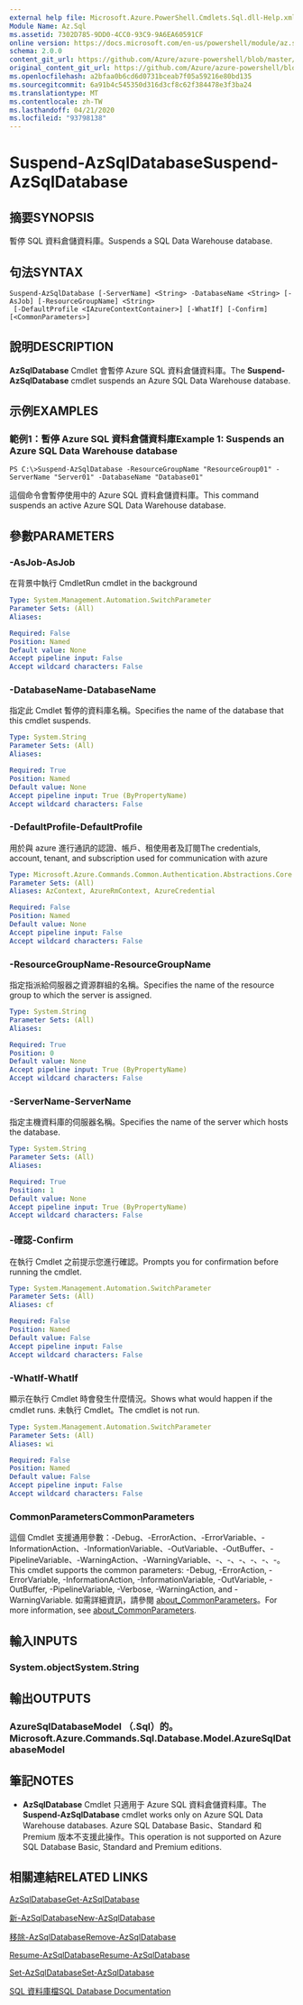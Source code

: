 ```yaml
---
external help file: Microsoft.Azure.PowerShell.Cmdlets.Sql.dll-Help.xml
Module Name: Az.Sql
ms.assetid: 7302D785-9DD0-4CC0-93C9-9A6EA60591CF
online version: https://docs.microsoft.com/en-us/powershell/module/az.sql/suspend-azsqldatabase
schema: 2.0.0
content_git_url: https://github.com/Azure/azure-powershell/blob/master/src/Sql/Sql/help/Suspend-AzSqlDatabase.md
original_content_git_url: https://github.com/Azure/azure-powershell/blob/master/src/Sql/Sql/help/Suspend-AzSqlDatabase.md
ms.openlocfilehash: a2bfaa0b6cd6d0731bceab7f05a59216e80bd135
ms.sourcegitcommit: 6a91b4c545350d316d3cf8c62f384478e3f3ba24
ms.translationtype: MT
ms.contentlocale: zh-TW
ms.lasthandoff: 04/21/2020
ms.locfileid: "93798138"
---
```

# <span data-ttu-id="38a0f-101">Suspend-AzSqlDatabase</span><span class="sxs-lookup"><span data-stu-id="38a0f-101">Suspend-AzSqlDatabase</span></span>

## <span data-ttu-id="38a0f-102">摘要</span><span class="sxs-lookup"><span data-stu-id="38a0f-102">SYNOPSIS</span></span>
<span data-ttu-id="38a0f-103">暫停 SQL 資料倉儲資料庫。</span><span class="sxs-lookup"><span data-stu-id="38a0f-103">Suspends a SQL Data Warehouse database.</span></span>

## <span data-ttu-id="38a0f-104">句法</span><span class="sxs-lookup"><span data-stu-id="38a0f-104">SYNTAX</span></span>

```
Suspend-AzSqlDatabase [-ServerName] <String> -DatabaseName <String> [-AsJob] [-ResourceGroupName] <String>
 [-DefaultProfile <IAzureContextContainer>] [-WhatIf] [-Confirm] [<CommonParameters>]
```

## <span data-ttu-id="38a0f-105">說明</span><span class="sxs-lookup"><span data-stu-id="38a0f-105">DESCRIPTION</span></span>
<span data-ttu-id="38a0f-106">**AzSqlDatabase** Cmdlet 會暫停 Azure SQL 資料倉儲資料庫。</span><span class="sxs-lookup"><span data-stu-id="38a0f-106">The **Suspend-AzSqlDatabase** cmdlet suspends an Azure SQL Data Warehouse database.</span></span>

## <span data-ttu-id="38a0f-107">示例</span><span class="sxs-lookup"><span data-stu-id="38a0f-107">EXAMPLES</span></span>

### <span data-ttu-id="38a0f-108">範例1：暫停 Azure SQL 資料倉儲資料庫</span><span class="sxs-lookup"><span data-stu-id="38a0f-108">Example 1: Suspends an Azure SQL Data Warehouse database</span></span>
```
PS C:\>Suspend-AzSqlDatabase -ResourceGroupName "ResourceGroup01" -ServerName "Server01" -DatabaseName "Database01"
```

<span data-ttu-id="38a0f-109">這個命令會暫停使用中的 Azure SQL 資料倉儲資料庫。</span><span class="sxs-lookup"><span data-stu-id="38a0f-109">This command suspends an active Azure SQL Data Warehouse database.</span></span>

## <span data-ttu-id="38a0f-110">參數</span><span class="sxs-lookup"><span data-stu-id="38a0f-110">PARAMETERS</span></span>

### <span data-ttu-id="38a0f-111">-AsJob</span><span class="sxs-lookup"><span data-stu-id="38a0f-111">-AsJob</span></span>
<span data-ttu-id="38a0f-112">在背景中執行 Cmdlet</span><span class="sxs-lookup"><span data-stu-id="38a0f-112">Run cmdlet in the background</span></span>

```yaml
Type: System.Management.Automation.SwitchParameter
Parameter Sets: (All)
Aliases:

Required: False
Position: Named
Default value: None
Accept pipeline input: False
Accept wildcard characters: False
```

### <span data-ttu-id="38a0f-113">-DatabaseName</span><span class="sxs-lookup"><span data-stu-id="38a0f-113">-DatabaseName</span></span>
<span data-ttu-id="38a0f-114">指定此 Cmdlet 暫停的資料庫名稱。</span><span class="sxs-lookup"><span data-stu-id="38a0f-114">Specifies the name of the database that this cmdlet suspends.</span></span>

```yaml
Type: System.String
Parameter Sets: (All)
Aliases:

Required: True
Position: Named
Default value: None
Accept pipeline input: True (ByPropertyName)
Accept wildcard characters: False
```

### <span data-ttu-id="38a0f-115">-DefaultProfile</span><span class="sxs-lookup"><span data-stu-id="38a0f-115">-DefaultProfile</span></span>
<span data-ttu-id="38a0f-116">用於與 azure 進行通訊的認證、帳戶、租使用者及訂閱</span><span class="sxs-lookup"><span data-stu-id="38a0f-116">The credentials, account, tenant, and subscription used for communication with azure</span></span>

```yaml
Type: Microsoft.Azure.Commands.Common.Authentication.Abstractions.Core.IAzureContextContainer
Parameter Sets: (All)
Aliases: AzContext, AzureRmContext, AzureCredential

Required: False
Position: Named
Default value: None
Accept pipeline input: False
Accept wildcard characters: False
```

### <span data-ttu-id="38a0f-117">-ResourceGroupName</span><span class="sxs-lookup"><span data-stu-id="38a0f-117">-ResourceGroupName</span></span>
<span data-ttu-id="38a0f-118">指定指派給伺服器之資源群組的名稱。</span><span class="sxs-lookup"><span data-stu-id="38a0f-118">Specifies the name of the resource group to which the server is assigned.</span></span>

```yaml
Type: System.String
Parameter Sets: (All)
Aliases:

Required: True
Position: 0
Default value: None
Accept pipeline input: True (ByPropertyName)
Accept wildcard characters: False
```

### <span data-ttu-id="38a0f-119">-ServerName</span><span class="sxs-lookup"><span data-stu-id="38a0f-119">-ServerName</span></span>
<span data-ttu-id="38a0f-120">指定主機資料庫的伺服器名稱。</span><span class="sxs-lookup"><span data-stu-id="38a0f-120">Specifies the name of the server which hosts the database.</span></span>

```yaml
Type: System.String
Parameter Sets: (All)
Aliases:

Required: True
Position: 1
Default value: None
Accept pipeline input: True (ByPropertyName)
Accept wildcard characters: False
```

### <span data-ttu-id="38a0f-121">-確認</span><span class="sxs-lookup"><span data-stu-id="38a0f-121">-Confirm</span></span>
<span data-ttu-id="38a0f-122">在執行 Cmdlet 之前提示您進行確認。</span><span class="sxs-lookup"><span data-stu-id="38a0f-122">Prompts you for confirmation before running the cmdlet.</span></span>

```yaml
Type: System.Management.Automation.SwitchParameter
Parameter Sets: (All)
Aliases: cf

Required: False
Position: Named
Default value: False
Accept pipeline input: False
Accept wildcard characters: False
```

### <span data-ttu-id="38a0f-123">-WhatIf</span><span class="sxs-lookup"><span data-stu-id="38a0f-123">-WhatIf</span></span>
<span data-ttu-id="38a0f-124">顯示在執行 Cmdlet 時會發生什麼情況。</span><span class="sxs-lookup"><span data-stu-id="38a0f-124">Shows what would happen if the cmdlet runs.</span></span>
<span data-ttu-id="38a0f-125">未執行 Cmdlet。</span><span class="sxs-lookup"><span data-stu-id="38a0f-125">The cmdlet is not run.</span></span>

```yaml
Type: System.Management.Automation.SwitchParameter
Parameter Sets: (All)
Aliases: wi

Required: False
Position: Named
Default value: False
Accept pipeline input: False
Accept wildcard characters: False
```

### <span data-ttu-id="38a0f-126">CommonParameters</span><span class="sxs-lookup"><span data-stu-id="38a0f-126">CommonParameters</span></span>
<span data-ttu-id="38a0f-127">這個 Cmdlet 支援通用參數：-Debug、-ErrorAction、-ErrorVariable、-InformationAction、-InformationVariable、-OutVariable、-OutBuffer、-PipelineVariable、-WarningAction、-WarningVariable、-、-、-、-、-、-。</span><span class="sxs-lookup"><span data-stu-id="38a0f-127">This cmdlet supports the common parameters: -Debug, -ErrorAction, -ErrorVariable, -InformationAction, -InformationVariable, -OutVariable, -OutBuffer, -PipelineVariable, -Verbose, -WarningAction, and -WarningVariable.</span></span> <span data-ttu-id="38a0f-128">如需詳細資訊，請參閱 [about_CommonParameters](http://go.microsoft.com/fwlink/?LinkID=113216)。</span><span class="sxs-lookup"><span data-stu-id="38a0f-128">For more information, see [about_CommonParameters](http://go.microsoft.com/fwlink/?LinkID=113216).</span></span>

## <span data-ttu-id="38a0f-129">輸入</span><span class="sxs-lookup"><span data-stu-id="38a0f-129">INPUTS</span></span>

### <span data-ttu-id="38a0f-130">System.object</span><span class="sxs-lookup"><span data-stu-id="38a0f-130">System.String</span></span>

## <span data-ttu-id="38a0f-131">輸出</span><span class="sxs-lookup"><span data-stu-id="38a0f-131">OUTPUTS</span></span>

### <span data-ttu-id="38a0f-132">AzureSqlDatabaseModel （.Sql）的。</span><span class="sxs-lookup"><span data-stu-id="38a0f-132">Microsoft.Azure.Commands.Sql.Database.Model.AzureSqlDatabaseModel</span></span>

## <span data-ttu-id="38a0f-133">筆記</span><span class="sxs-lookup"><span data-stu-id="38a0f-133">NOTES</span></span>
* <span data-ttu-id="38a0f-134">**AzSqlDatabase** Cmdlet 只適用于 Azure SQL 資料倉儲資料庫。</span><span class="sxs-lookup"><span data-stu-id="38a0f-134">The **Suspend-AzSqlDatabase** cmdlet works only on Azure SQL Data Warehouse databases.</span></span> <span data-ttu-id="38a0f-135">Azure SQL Database Basic、Standard 和 Premium 版本不支援此操作。</span><span class="sxs-lookup"><span data-stu-id="38a0f-135">This operation is not supported on Azure SQL Database Basic, Standard and Premium editions.</span></span>

## <span data-ttu-id="38a0f-136">相關連結</span><span class="sxs-lookup"><span data-stu-id="38a0f-136">RELATED LINKS</span></span>

[<span data-ttu-id="38a0f-137">AzSqlDatabase</span><span class="sxs-lookup"><span data-stu-id="38a0f-137">Get-AzSqlDatabase</span></span>](./Get-AzSqlDatabase.md)

[<span data-ttu-id="38a0f-138">新-AzSqlDatabase</span><span class="sxs-lookup"><span data-stu-id="38a0f-138">New-AzSqlDatabase</span></span>](./New-AzSqlDatabase.md)

[<span data-ttu-id="38a0f-139">移除-AzSqlDatabase</span><span class="sxs-lookup"><span data-stu-id="38a0f-139">Remove-AzSqlDatabase</span></span>](./Remove-AzSqlDatabase.md)

[<span data-ttu-id="38a0f-140">Resume-AzSqlDatabase</span><span class="sxs-lookup"><span data-stu-id="38a0f-140">Resume-AzSqlDatabase</span></span>](./Resume-AzSqlDatabase.md)

[<span data-ttu-id="38a0f-141">Set-AzSqlDatabase</span><span class="sxs-lookup"><span data-stu-id="38a0f-141">Set-AzSqlDatabase</span></span>](./Set-AzSqlDatabase.md)

[<span data-ttu-id="38a0f-142">SQL 資料庫檔</span><span class="sxs-lookup"><span data-stu-id="38a0f-142">SQL Database Documentation</span></span>](https://docs.microsoft.com/azure/sql-database/)


